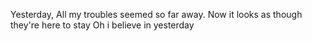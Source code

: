 Yesterday,
All my troubles seemed so far away.
Now it looks as though they're here to stay
Oh i believe in yesterday
